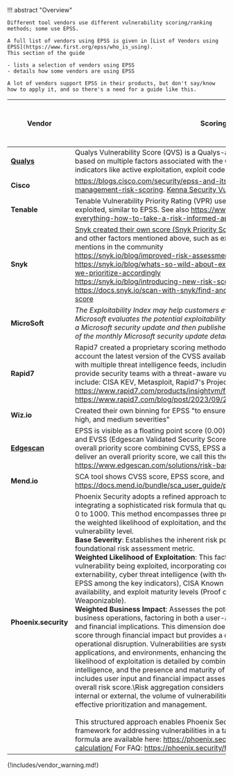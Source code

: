 !!! abstract "Overview"

    Different tool vendors use different vulnerability scoring/ranking methods; some use EPSS.

    A full list of vendors using EPSS is given in [List of Vendors using EPSS](https://www.first.org/epss/who_is_using).
    This section of the guide

    - lists a selection of vendors using EPSS
    - details how some vendors are using EPSS
  
    A lot of vendors support EPSS in their products, but don't say/know how to apply it, and so there's a need for a guide like this.



| Vendor    | Scoring                                                                                                                                                                                                                                                                                                                                                                                                                                                                                                                                                               | Uses EPSS as part of scoring |
|-----------|-----------------------------------------------------------------------------------------------------------------------------------------------------------------------------------------------------------------------------------------------------------------------------------------------------------------------------------------------------------------------------------------------------------------------------------------------------------------------------------------------------------------------------------------------------------------------|------------------------------|
| **[Qualys](./Qualys.md)**    | Qualys Vulnerability Score (QVS) is a Qualys-assigned score for a vulnerability based on multiple factors associated with the CVE such as CVSS and external threat indicators like active exploitation, exploit code maturity, and many more.                                                                                                                                                                                                                                                                                                                         |              ✅             |
| **Cisco**     | https://blogs.cisco.com/security/epss-and-its-role-in-cisco-vulnerability-management-risk-scoring. [Kenna Security Vulnerability Risk Score](https://help.kennasecurity.com/hc/en-us/articles/360026160592-Vulnerability-Scoring-in-Cisco-Vulnerability-Management)                                                                                                                                                                                                                                                                                                                                                                              |               ✅              |
| **Tenable**   | Tenable Vulnerability Priority Rating (VPR) uses the severity and the facility to be exploited, similar to EPSS. See also https://www.tenable.com/blog/you-cant-fix-everything-how-to-take-a-risk-informed-approach-to-vulnerability-remediation                                                                                                                                                                                                                                                                                                                      |                             |
| **Snyk**      | [Snyk created their own score (Snyk Priority Score) for prioritization](https://docs.snyk.io/fixing-and-prioritizing-issues/starting-to-fix-vulnerabilities/snyk-priority-score) by using CVSS and other factors mentioned above, such as exploit maturity, remediation process, or mentions in the community <br> https://snyk.io/blog/improved-risk-assessment-with-epss-scores-in-snyk/ <br> https://snyk.io/blog/whats-so-wild-about-exploits-in-the-wild-and-how-can-we-prioritize-accordingly <br>https://snyk.io/blog/introducing-new-risk-score/ <br>https://docs.snyk.io/scan-with-snyk/find-and-manage-priority-issues/priority-score                                                                                                                                                                                                                                                                                            |                             |
| **MicroSoft** | *The Exploitability Index may help customers evaluate risk for a vulnerability. Microsoft evaluates the potential exploitability of each vulnerability associated with a Microsoft security update and then publishes the exploitability information as part of the monthly Microsoft security update details*                                                                                                                                                                                                                                                          |                             |
| **Rapid7**    | Rapid7 created a proprietary scoring methodology called Active Risk. It "takes into account the latest version of the CVSS available for a vulnerability and enriches it with multiple threat intelligence feeds, including proprietary Rapid7 research, to provide security teams with a threat-aware vulnerability risk score." Data sources include: CISA KEV, Metasploit, Rapid7's Project Heisenberg and AttackerKB. https://www.rapid7.com/products/insightvm/features/active-risk-score/  https://www.rapid7.com/blog/post/2023/09/25/introducing-active-risk/ |                            |
| **Wiz.io**    | Created their own binning for EPSS "to ensure even distribution between critical, high, and medium severities"  |  ✅ |
| **[Edgescan](./Edgescan.md)**  | EPSS is visible as a floating point score (0.00) alongside CVSS, CISAKEV (boolean) and EVSS (Edgescan Validated Security Score).  Edgescan has also implemented an overall priority score combining CVSS, EPSS and CISA KEV with some weightings to deliver an overall priority score, we call this the Edgescan eXposure Factor (EXF). https://www.edgescan.com/solutions/risk-based-vulnerability-management-rbvm/                                                                                                                     |               ✅              |
| **Mend.io**  | SCA tool shows CVSS score, EPSS score, and public exploits per https://docs.mend.io/bundle/sca_user_guide/page/public_exploits_in_mend_sca.html                                                                                                                                                                                                                                                                                                                                                                                                                       |                             |
| **Phoenix.security**  | Phoenix Security adopts a refined approach to contextual vulnerability management, integrating a sophisticated risk formula that quantifies vulnerabilities on a scale from 0 to 1000. This method encompasses three principal components: base severity, the weighted likelihood of exploitation, and the weighted business impact at the vulnerability level.             <br>**Base Severity**: Establishes the inherent risk posed by a vulnerability, serving as the foundational risk assessment metric.          <br>**Weighted Likelihood of Exploitation**: This factor evaluates the probability of a vulnerability being exploited, incorporating contextual elements such as externability, cyber threat intelligence (with the Exploit Prediction Scoring System EPSS among the key indicators), CISA Known Exploited Vulnerabilities (KEV), exploit availability, and exploit maturity levels (Proof of Concept, Exploitable, Weaponizable).             <br>**Weighted Business Impact**: Assesses the potential impact of a vulnerability on business operations, factoring in both a user-assigned impact score (1-10 scale) and financial implications.                 This dimension does not directly influence the overall risk score through financial impact but provides a comprehensive view of the potential operational disruption. Vulnerabilities are systematically categorized across assets, applications, and environments, enhancing the precision of risk assessment. The likelihood of exploitation is detailed by combining external vulnerability data, threat intelligence, and the presence and maturity of exploits. Business impact evaluation includes user input and financial impact assessments, albeit without affecting the overall risk score.\Risk aggregation considers asset criticality, whether an asset is internal or external, the volume of vulnerabilities, and groups them in ranges for effective prioritization and management. <br><br>This structured approach enables Phoenix Security to deliver a nuanced, actionable framework for addressing vulnerabilities in a targeted manner.Details on the risk formula are available here: <https://phoenix.security/phoenix-security-act-on-risk-calculation/> For FAQ: <https://phoenix.security/faqs/> .                                                                                                                     |               ✅              |

{!includes/vendor_warning.md!}

